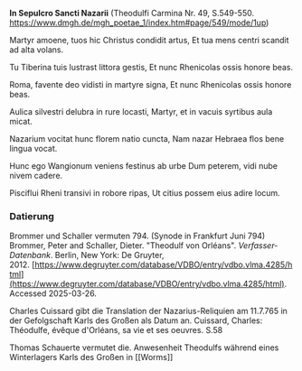 __In Sepulcro Sancti Nazarii__ 
(Theodulfi Carmina Nr. 49, S.549-550. 
https://www.dmgh.de/mgh_poetae_1/index.htm#page/549/mode/1up)

Martyr amoene, tuos hic Christus condidit artus, 
Et tua mens centri scandit ad alta volans.

Tu Tiberina tuis lustrast littora gestis, 
Et nunc Rhenicolas ossis honore beas.

Roma, favente deo vidisti in martyre signa, 
Et nunc Rhenicolas ossis honore beas.

Aulica silvestri delubra in rure locasti, 
Martyr, et in vacuis syrtibus aula micat.

Nazarium vocitat hunc florem natio cuncta, 
Nam nazar Hebraea flos bene lingua vocat.

Hunc ego Wangionum veniens festinus ab urbe 
Dum peterem, vidi nube nivem cadere. 

Pisciflui Rheni transivi in robore ripas, 
Ut citius possem eius adire locum.

### Datierung
Brommer und Schaller vermuten 794. (Synode in Frankfurt Juni 794)
Brommer, Peter and Schaller, Dieter. "Theodulf von Orléans". _Verfasser-Datenbank_. Berlin, New York: De Gruyter, 2012. [https://www.degruyter.com/database/VDBO/entry/vdbo.vlma.4285/html](https://www.degruyter.com/database/VDBO/entry/vdbo.vlma.4285/html). Accessed 2025-03-26.

Charles Cuissard gibt die Translation der Nazarius-Reliquien am 11.7.765 in der Gefolgschaft Karls des Großen als Datum an.
Cuissard, Charles: Théodulfe, évêque d'Orléans, sa vie et ses oeuvres. S.58

Thomas Schauerte vermutet die. Anwesenheit Theodulfs während eines Winterlagers Karls des Großen in [[Worms]] 